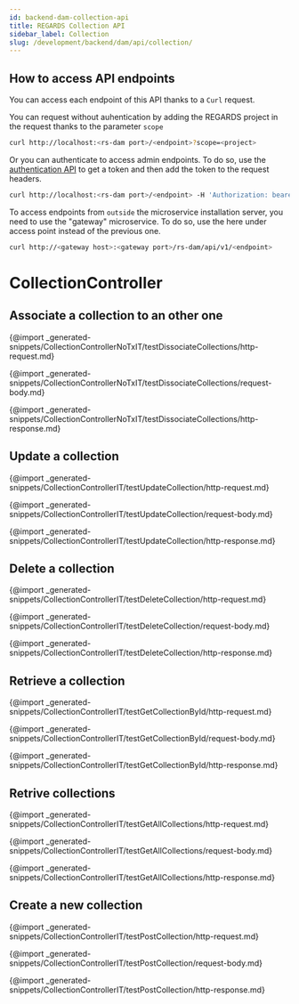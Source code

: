 ```yaml
---
id: backend-dam-collection-api
title: REGARDS Collection API
sidebar_label: Collection
slug: /development/backend/dam/api/collection/
---
```



## How to access API endpoints

You can access each endpoint of this API thanks to a `Curl` request.

You can request without auhentication by adding the REGARDS project in the request thanks to the parameter `scope`
```bash
curl http://localhost:<rs-dam port>/<endpoint>?scope=<project>
```
Or you can authenticate to access admin endpoints. To do so, use the [authentication API](../../../authentication/api/) to get a token and then add the token to the request headers.

```bash
curl http://localhost:<rs-dam port>/<endpoint> -H 'Authorization: bearer <token>'
```

To access endpoints from `outside` the microservice installation server, you need to use the "gateway" microservice. To do so, use the here under access point instead of the previous one.

```bash
curl http://<gateway host>:<gateway port>/rs-dam/api/v1/<endpoint>
```


# CollectionController

## Associate a collection to an other one

{@import _generated-snippets/CollectionControllerNoTxIT/testDissociateCollections/http-request.md}

{@import _generated-snippets/CollectionControllerNoTxIT/testDissociateCollections/request-body.md}

{@import _generated-snippets/CollectionControllerNoTxIT/testDissociateCollections/http-response.md}

## Update a collection

{@import _generated-snippets/CollectionControllerIT/testUpdateCollection/http-request.md}

{@import _generated-snippets/CollectionControllerIT/testUpdateCollection/request-body.md}

{@import _generated-snippets/CollectionControllerIT/testUpdateCollection/http-response.md}

## Delete a collection

{@import _generated-snippets/CollectionControllerIT/testDeleteCollection/http-request.md}

{@import _generated-snippets/CollectionControllerIT/testDeleteCollection/request-body.md}

{@import _generated-snippets/CollectionControllerIT/testDeleteCollection/http-response.md}

## Retrieve a collection

{@import _generated-snippets/CollectionControllerIT/testGetCollectionById/http-request.md}

{@import _generated-snippets/CollectionControllerIT/testGetCollectionById/request-body.md}

{@import _generated-snippets/CollectionControllerIT/testGetCollectionById/http-response.md}

## Retrive collections

{@import _generated-snippets/CollectionControllerIT/testGetAllCollections/http-request.md}

{@import _generated-snippets/CollectionControllerIT/testGetAllCollections/request-body.md}

{@import _generated-snippets/CollectionControllerIT/testGetAllCollections/http-response.md}

## Create a new collection

{@import _generated-snippets/CollectionControllerIT/testPostCollection/http-request.md}

{@import _generated-snippets/CollectionControllerIT/testPostCollection/request-body.md}

{@import _generated-snippets/CollectionControllerIT/testPostCollection/http-response.md}

